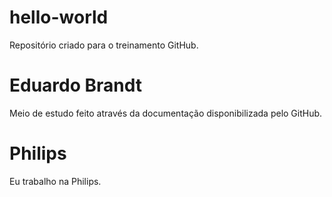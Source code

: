 # hello-world
Repositório criado para o treinamento GitHub.
# Eduardo Brandt
Meio de estudo feito através da documentação disponibilizada pelo GitHub.
# Philips
Eu trabalho na Philips.